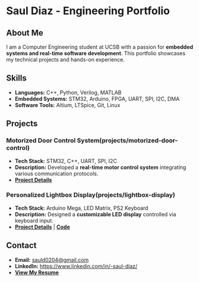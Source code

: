 # Saul Diaz - Engineering Portfolio

## About Me
I am a Computer Engineering student at UCSB with a passion for **embedded systems and real-time software development**. This portfolio showcases my technical projects and hands-on experience.

## Skills 
- **Languages:** C++, Python, Verilog, MATLAB
- **Embedded Systems:** STM32, Arduino, FPGA, UART, SPI, I2C, DMA
- **Software Tools:** Altium, LTSpice, Git, Linux

## Projects
### Motorized Door Control System(projects/motorized-door-control)
- **Tech Stack:** STM32, C++, UART, SPI, I2C
- **Description:** Developed a **real-time motor control system** integrating various communication protocols.
- **[Project Details](projects/motorized-door-control/README.md)** 

### Personalized Lightbox Display(projects/lightbox-display)
- **Tech Stack:** Arduino Mega, LED Matrix, PS2 Keyboard
- **Description:** Designed a **customizable LED display** controlled via keyboard input.
- **[Project Details](projects/lightbox-display/README.md)** | **[Code](projects/lightbox-display/main.ino)**

##  Contact
- **Email:** sauld0204@gmail.com  
- **LinkedIn:** https://www.linkedin.com/in/-saul-diaz/    
- **[View My Resume](SaulDiaz_Resume.pdf)**
